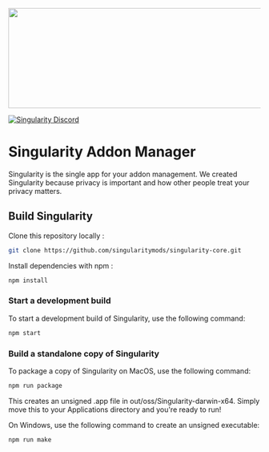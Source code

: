 <p align="center">
  <img src="https://storage.singularitycdn.com/App/Images/logo.png" height="200" width="646"/>
</p>

[![Singularity Discord](https://img.shields.io/static/v1?label=Discord&message=Singularity&color=7289DA)](https://discord.gg/xNcqjUD) 

# Singularity Addon Manager

Singularity is the single app for your addon management. We created Singularity because privacy is important and how other people treat your privacy matters. 

## Build Singularity

Clone this repository locally :

```bash
git clone https://github.com/singularitymods/singularity-core.git
```

Install dependencies with npm :

```bash
npm install
```

### Start a development build

To start a development build of Singularity, use the following command:

```bash
npm start
```

### Build a standalone copy of Singularity

To package a copy of Singularity on MacOS, use the following command:

```bash
npm run package
```

This creates an unsigned .app file in out/oss/Singularity-darwin-x64. Simply move this to your Applications directory and you're ready to run!

On Windows, use the following command to create an unsigned executable:

```bash
npm run make
```